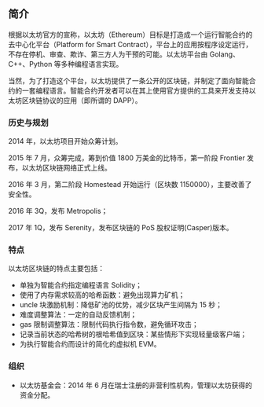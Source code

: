 ## 简介

根据以太坊官方的宣称，以太坊（Ethereum）目标是打造成一个运行智能合约的去中心化平台（Platform for Smart Contract），平台上的应用按程序设定运行，不存在停机、审查、欺诈、第三方人为干预的可能。以太坊平台由 Golang、C++、Python 等多种编程语言实现。

当然，为了打造这个平台，以太坊提供了一条公开的区块链，并制定了面向智能合约的一套编程语言。智能合约开发者可以在其上使用官方提供的工具来开发支持以太坊区块链协议的应用（即所谓的 DAPP）。

### 历史与规划

2014 年，以太坊项目开始众筹计划。

2015 年 7 月，众筹完成，筹到价值 1800 万美金的比特币，第一阶段 Frontier 发布，以太坊区块链网络正式上线。

2016 年 3 月，第二阶段 Homestead 开始运行（区块数 1150000），主要改善了安全性。

2016 年 3Q，发布 Metropolis；

2017 年 1Q，发布 Serenity，发布区块链的 PoS 股权证明(Casper)版本。


### 特点

以太坊区块链的特点主要包括：

* 单独为智能合约指定编程语言 Solidity；
* 使用了内存需求较高的哈希函数：避免出现算力矿机；
* uncle 块激励机制：降低矿池的优势，减少区块产生间隔为 15 秒；
* 难度调整算法：一定的自动反馈机制；
* gas 限制调整算法：限制代码执行指令数，避免循环攻击；
* 记录当前状态的哈希树的根哈希值到区块：某些情形下实现轻量级客户端；
* 为执行智能合约而设计的简化的虚拟机 EVM。

### 组织

* 以太坊基金会：2014 年 6 月在瑞士注册的非营利性机构，管理以太坊获得的资金分配。
